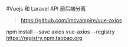 #Vuejs 和 Laravel API 前后端分离

>https://github.com/imcvampire/vue-axios

npm install --save axios vue-axios --registry https://registry.npm.taobao.org

